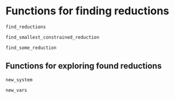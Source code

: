 # Functions for finding reductions

```@docs
find_reductions
```

```@docs
find_smallest_constrained_reduction
```

```@docs
find_some_reduction
```

## Functions for exploring found reductions

```@docs
new_system
```

```@docs
new_vars
```
